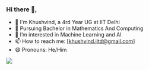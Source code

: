 ### Hi there :slightly_smiling_face:,
- 👋 I'm Khushvind, a 4rd Year UG at IIT Delhi
- 🌱 Pursuing Bachelor in Mathematics And Computing
- 👀 I’m interested in Machine Learning and AI
- 📫 How to reach me: [khushvind.iitd@gmail.com]
- 😄 Pronouns: He/Him

  
![](https://raw.githubusercontent.com/khushvind/Profile-Readme/master/generated/overview.svg#gh-dark-mode-only)

<!--
**khushvind/khushvind** is a ✨ _special_ ✨ repository because its `README.md` (this file) appears on your GitHub profile.

Here are some ideas to get you started:

- 🔭 I’m currently working on ...
- 🌱 I’m currently learning ...
- 👯 I’m looking to collaborate on ...
- 🤔 I’m looking for help with ...
- 💬 Ask me about ...
- 📫 How to reach me: ...
- 😄 Pronouns: ...
- ⚡ Fun fact: ...
-->
